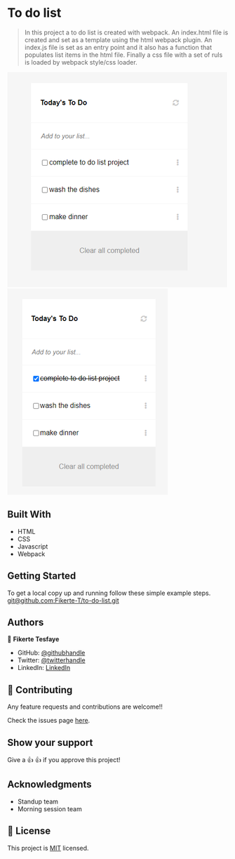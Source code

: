 
# To do list

>In this project a to do list is created with webpack. An index.html file is created and set as a template using the html webpack plugin. An index.js file is set as an entry point and it also has a function that populates list items in the html file. Finally a css file with a set of ruls is loaded by webpack style/css loader. 

![screenshots](./images/app_screenshot.png)
![screenshots](./images/app_screenshot_v2.png)

## Built With

- HTML
- CSS
- Javascript
- Webpack

## Getting Started

To get a local copy up and running follow these simple example steps.
[git@github.com:Fikerte-T/to-do-list.git](git@github.com:Fikerte-T/to-do-list.git)

## Authors

👤 **Fikerte Tesfaye**

- GitHub: [@githubhandle](https://github.com/githubhandle)
- Twitter: [@twitterhandle](https://twitter.com/twitterhandle)
- LinkedIn: [LinkedIn](https://linkedin.com/in/linkedinhandle)

## 🤝 Contributing

Any feature requests and contributions are welcome!!

Check the issues page [here](https://github.com/Fikerte-T/to-do-list/issues).

## Show your support

Give a 👍 👍 if you approve this project!

## Acknowledgments
- Standup team
- Morning session team

## 📝 License

This project is [MIT](./MIT.md) licensed.
